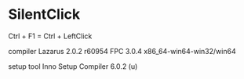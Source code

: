 # SilentClick
Ctrl + F1 = Ctrl + LeftClick

compiler
  Lazarus 2.0.2 r60954 FPC 3.0.4 x86_64-win64-win32/win64

setup tool
  Inno Setup Compiler 6.0.2 (u)